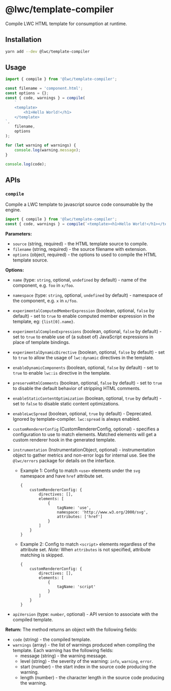 # @lwc/template-compiler

Compile LWC HTML template for consumption at runtime.

## Installation

```sh
yarn add --dev @lwc/template-compiler
```

## Usage

```js
import { compile } from '@lwc/template-compiler';

const filename = 'component.html';
const options = {};
const { code, warnings } = compile(
    `
    <template>
        <h1>Hello World!</h1>
    </template>
`,
    filename,
    options
);

for (let warning of warnings) {
    console.log(warning.message);
}

console.log(code);
```

## APIs

### `compile`

Compile a LWC template to javascript source code consumable by the engine.

```js
import { compile } from '@lwc/template-compiler';
const { code, warnings } = compile(`<template><h1>Hello World!</h1></template>`, {});
```

**Parameters:**

-   `source` (string, required) - the HTML template source to compile.
-   `filename` (string, required) - the source filename with extension.
-   `options` (object, required) - the options to used to compile the HTML template source.

**Options:**

-   `name` (type: `string`, optional, `undefined` by default) - name of the component, e.g. `foo` in `x/foo`.
-   `namespace` (type: `string`, optional, `undefined` by default) - namespace of the component, e.g. `x` in `x/foo`.
-   `experimentalComputedMemberExpression` (boolean, optional, `false` by default) - set to `true` to enable computed member expression in the template, eg: `{list[0].name}`.
-   `experimentalComplexExpressions` (boolean, optional, `false` by default) - set to `true` to enable use of (a subset of) JavaScript expressions in place of template bindings.
-   `experimentalDynamicDirective` (boolean, optional, `false` by default) - set to `true` to allow the usage of `lwc:dynamic` directives in the template.
-   `enableDynamicComponents` (boolean, optional, `false` by default) - set to `true` to enable `lwc:is` directive in the template.
-   `preserveHtmlComments` (boolean, optional, `false` by default) - set to `true` to disable the default behavior of stripping HTML comments.
-   `enableStaticContentOptimization` (boolean, optional, `true` by default) - set to `false` to disable static content optimizations.
-   `enableLwcSpread` (boolean, optional, `true` by default) - Deprecated. Ignored by template-compiler. `lwc:spread` is always enabled.
-   `customRendererConfig` (CustomRendererConfig, optional) - specifies a configuration to use to match elements. Matched elements will get a custom renderer hook in the generated template.
-   `instrumentation` (InstrumentationObject, optional) - instrumentation object to gather metrics and non-error logs for internal use. See the `@lwc/errors` package for details on the interface.

    -   Example 1: Config to match `<use>` elements under the `svg` namespace and have `href` attribute set.

        ```
        {
            customRendererConfig: {
                directives: [],
                elements: [
                    {
                        tagName: 'use',
                        namespace: 'http://www.w3.org/2000/svg',
                        attributes: ['href']
                    }
                ]
            }
        }
        ```

    -   Example 2: Config to match `<script>` elements regardless of the attribute set. _Note:_ When `attributes` is not specified, attribute matching is skipped.
        ```
        {
            customRendererConfig: {
                directives: [],
                elements: [
                    {
                        tagName: 'script'
                    }
                ]
            }
        }
        ```

-   `apiVersion` (type: `number`, optional) - API version to associate with the compiled template.

**Return:**
The method returns an object with the following fields:

-   `code` (string) - the compiled template.
-   `warnings` (array) - the list of warnings produced when compiling the template. Each warning has the following fields:
    -   message (string) - the warning message.
    -   level (string) - the severity of the warning: `info`, `warning`, `error`.
    -   start (number) - the start index in the source code producing the warning.
    -   length (number) - the character length in the source code producing the warning.
